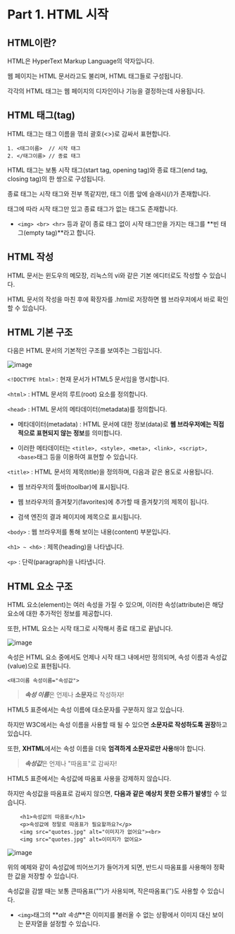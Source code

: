 # Part 1. HTML 시작

## HTML이란?

HTML은 HyperText Markup Language의 약자입니다.

웹 페이지는 HTML 문서라고도 불리며, HTML 태그들로 구성됩니다.

각각의 HTML 태그는 웹 페이지의 디자인이나 기능을 결정하는데 사용됩니다.

## HTML 태그(tag)

HTML 태그는 태그 이름을 꺾쇠 괄호(<>)로 감싸서 표현합니다.

```
1. <태그이름>  // 시작 태그
2. </태그이름> // 종료 태그
```

HTML 태그는 보통 시작 태그(start tag, opening tag)와 종료 태그(end tag, closing tag)의 한 쌍으로 구성됩니다.

종료 태그는 시작 태그와 전부 똑같지만, 태그 이름 앞에 슬래시(/)가 존재합니다.

태그에 따라 시작 태그만 있고 종료 태그가 없는 태그도 존재합니다.

+ ```<img> <br> <hr>``` 등과 같이 종료 태그 없이 시작 태그만을 가지는 태그를 **빈 태그(empty tag)**라고 합니다.

## HTML 작성

HTML 문서는 윈도우의 메모장, 리눅스의 vi와 같은 기본 에디터로도 작성할 수 있습니다.

HTML 문서의 작성을 마친 후에 확장자를 .html로 저장하면 웹 브라우저에서 바로 확인할 수 있습니다.

## HTML 기본 구조

다음은 HTML 문서의 기본적인 구조를 보여주는 그림입니다.

![image](https://user-images.githubusercontent.com/43658658/126147264-51ff96a3-fb25-4cd9-8238-08ae26391253.png)

```<!DOCTYPE html>``` : 현재 문서가 HTML5 문서임을 명시합니다.

```<html>``` : HTML 문서의 루트(root) 요소를 정의합니다.

```<head>``` : HTML 문서의 메타데이터(metadata)를 정의합니다.

- 메타데이터(metadata) : HTML 문서에 대한 정보(data)로 **웹 브라우저에는 직접적으로 표현되지 않는 정보**를 의미합니다.

- 이러한 메타데이터는 ```<title>, <style>, <meta>, <link>, <script>, <base>```태그 등을 이용하여 표현할 수 있습니다.

```<title>``` : HTML 문서의 제목(title)을 정의하며, 다음과 같은 용도로 사용됩니다.

- 웹 브라우저의 툴바(toolbar)에 표시됩니다.

- 웹 브라우저의 즐겨찾기(favorites)에 추가할 때 즐겨찾기의 제목이 됩니다.

- 검색 엔진의 결과 페이지에 제목으로 표시됩니다.

```<body>``` : 웹 브라우저를 통해 보이는 내용(content) 부분입니다.

```<h1> ~ <h6>``` : 제목(heading)을 나타냅니다.

```<p>``` : 단락(paragraph)을 나타냅니다.

## HTML 요소 구조

HTML 요소(element)는 여러 속성을 가질 수 있으며, 이러한 속성(attribute)은 해당 요소에 대한 추가적인 정보를 제공합니다.

또한, HTML 요소는 시작 태그로 시작해서 종료 태그로 끝납니다.

![image](https://user-images.githubusercontent.com/43658658/126147810-bd21b93f-75d6-40de-bf8a-55e6f6216c52.png)

속성은 HTML 요소 중에서도 언제나 시작 태그 내에서만 정의되며, 속성 이름과 속성값(value)으로 표현됩니다.

```<태그이름 속성이름="속성값">```

> ***속성 이름***은 언제나 **소문자**로 작성하자!

HTML5 표준에서는 속성 이름에 대소문자를 구분하지 않고 있습니다.

하지만 W3C에서는 속성 이름을 사용할 때 될 수 있으면 **소문자로 작성하도록 권장**하고 있습니다.

또한, **XHTML**에서는 속성 이름을 더욱 **엄격하게 소문자로만 사용**해야 합니다.

> ***속성값***은 언제나 "따옴표"로 감싸자!

HTML5 표준에서는 속성값에 따옴표 사용을 강제하지 않습니다.

하지만 속성값을 따옴표로 감싸지 않으면, **다음과 같은 예상치 못한 오류가 발생**할 수 있습니다.

```
	<h1>속성값의 따옴표</h1>
	<p>속성값에 정말로 따옴표가 필요할까요?</p>
	<img src="quotes.jpg" alt="이미지가 없어요"><br>
	<img src="quotes.jpg" alt=이미지가 없어요>
```

![image](https://user-images.githubusercontent.com/43658658/126148485-c8de1670-e9c1-4f12-a0f2-37929860a5a4.png)

위의 예제와 같이 속성값에 띄어쓰기가 들어가게 되면, 반드시 따옴표를 사용해야 정확한 값을 저장할 수 있습니다.

속성값을 감쌀 때는 보통 큰따옴표("")가 사용되며, 작은따옴표('')도 사용할 수 있습니다.

+ ```<img>```태그의 **_alt 속성_**은 이미지를 불러올 수 없는 상황에서 이미지 대신 보이는 문자열을 설정할 수 있습니다.
